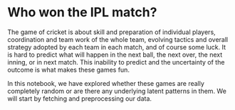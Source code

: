 # Who won the IPL match?
The game of cricket is about skill and preparation of individual players, coordination and team work of the whole team, evolving tactics and overall strategy adopted by each team in each match, and of course some luck. It is hard to predict what will happen in the next ball, the next over, the next inning, or in next match. This inability to predict and the uncertainty of the outcome is what makes these games fun.

In this notebook, we have explored whether these games are really completely random or are there any underlying latent patterns in them. We will start by fetching and preprocessing our data.